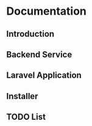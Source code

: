 # Documentation
## Introduction


## Backend Service


## Laravel Application


## Installer


## TODO List

